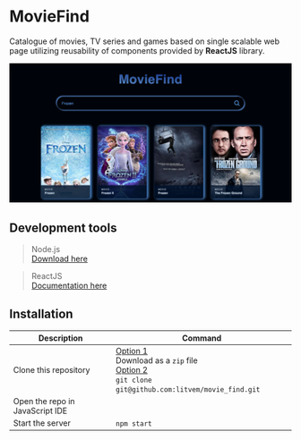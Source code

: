 # MovieFind
Catalogue of movies, TV series and games based on single scalable web page utilizing reusability of components provided by **ReactJS** library.

![Webpage image](./src/assets/webpage_image.png)

## Development tools
> Node.js <br> [Download here](http://nodejs.org)

> ReactJS <br> [Documentation here](https://legacy.reactjs.org/)

## Installation
| Description | Command |
| ----------- | ------- |
| Clone this repository| <ins>Option 1</ins><br>Download as a `zip` file<br><ins>Option 2</ins><br>`git clone git@github.com:litvem/movie_find.git`|
| Open the repo in JavaScript IDE| |
| Start the server | `npm start` |

